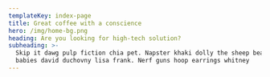 ```yaml
---
templateKey: index-page
title: Great coffee with a conscience
hero: /img/home-bg.png
heading: Are you looking for high‑tech solution?
subheading: >-
  Skip it dawg pulp fiction chia pet. Napster khaki dolly the sheep beanie
  babies david duchovny lisa frank. Nerf guns hoop earrings whitney
---
```


